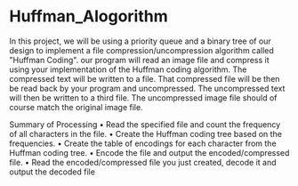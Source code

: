 # Huffman_Alogorithm
In this project, we will be using a priority queue and a binary tree of our design to
implement a file compression/uncompression algorithm called "Huffman Coding".
our program will read an image file and compress it using your implementation of the
Huffman coding algorithm. The compressed text will be written
to a file. That compressed file will be then be read back by your program and
uncompressed. The uncompressed text will then be written to a third file. The
uncompressed image file should of course match the original image file.

Summary of Processing
• Read the specified file and count the frequency of all characters in the file.
• Create the Huffman coding tree based on the frequencies.
• Create the table of encodings for each character from the Huffman coding tree.
• Encode the file and output the encoded/compressed file.
• Read the encoded/compressed file you just created, decode it and output the
decoded file
